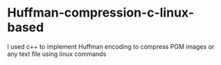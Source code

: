 # Huffman-compression-c-linux-based
I used c++ to implement Huffman encoding to compress PGM images or any text file using linux commands 
